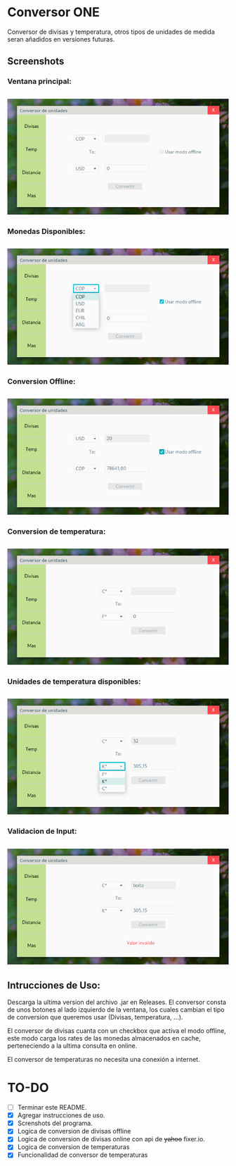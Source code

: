 # Conversor ONE
Conversor de divisas y temperatura, otros tipos de unidades de medida seran añadidos en versiones futuras.

## Screenshots
### Ventana principal:
![MainView](./screenshots/MainView.png) 
---
### Monedas Disponibles:
![CurrencyOptions](./screenshots/CurrencyOptions.png)
---
### Conversion Offline:
![OfflineExample](./screenshots/OfflineExample.png)
---
### Conversion de temperatura:
![TemperatureView](./screenshots/TemperatureView.png)
---
### Unidades de temperatura disponibles:
![TempOptions](./screenshots/TempOptions.png)
---
### Validacion de Input:
![InvalidInput](./screenshots/InvalidInput.png)
---

## Intrucciones de Uso:
Descarga la ultima version del archivo .jar en Releases.
El conversor consta de unos botones al lado izquierdo de la ventana, los cuales cambian el tipo de conversion que queremos usar (Divisas, temperatura, ...).

El conversor de divisas cuanta con un checkbox que activa el modo offline, este modo carga los rates de las monedas almacenados en cache, perteneciendo a la ultima consulta en online.

El conversor de temperaturas no necesita una conexión a internet.

# TO-DO
- [ ] Terminar este README.
- [x] Agregar instrucciones de uso.
- [x] Screnshots del programa.
- [x] Logica de conversion de divisas offline
- [x] Logica de conversion de divisas online con api de ~~yahoo~~ fixer.io.
- [x] Logica de conversion de temperaturas
- [x] Funcionalidad de conversor de temperaturas
